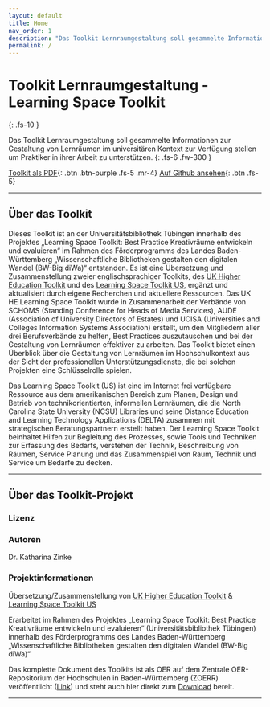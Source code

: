 ```yaml
---
layout: default
title: Home
nav_order: 1
description: "Das Toolkit Lernraumgestaltung soll gesammelte Informationen zur Gestaltung von Lernräumen im universitären Kontext zur Verfügung stellen um Praktiker in ihrer Arbeit zu unterstützen."
permalink: /
---
```


# Toolkit Lernraumgestaltung - Learning Space Toolkit
{: .fs-10 }

Das Toolkit Lernraumgestaltung soll gesammelte Informationen zur Gestaltung von Lernräumen im universitären Kontext zur Verfügung stellen um Praktiker in ihrer Arbeit zu unterstützen.
{: .fs-6 .fw-300 }

[Toolkit als PDF](docs/Toolkit_Lernraumgestaltung_%C3%9Cbersetzung_Version_2021-06.pdf){: .btn .btn-purple .fs-5 .mr-4}  [Auf Github ansehen](https://github.com/Lernraum-Toolkit/Lernraum-Toolkit.github.io){: .btn .fs-5}

---
## Über das Toolkit
Dieses Toolkit ist an der Universitätsbibliothek Tübingen innerhalb des Projektes „Learning Space Toolkit: Best Practice Kreativräume entwickeln und evaluieren“ im Rahmen des Förderprogramms des Landes Baden-Württemberg „Wissenschaftliche Bibliotheken gestalten den digitalen Wandel (BW-Big diWa)“ entstanden. Es ist eine Übersetzung und Zusammenstellung zweier englischsprachiger Toolkits, des [UK Higher Education Toolkit](https://www.ucisa.ac.uk/learningspace) und des [Learning Space Toolkit US](https://learningspacetoolkit.org), ergänzt und aktualisiert durch eigene Recherchen und aktuellere Ressourcen.
Das UK HE Learning Space Toolkit wurde in Zusammenarbeit der Verbände von SCHOMS (Standing Conference for Heads of Media Services), AUDE (Association of University Directors of Estates) und UCISA (Universities and Colleges Information Systems Association) erstellt, um den Mitgliedern aller drei Berufsverbände zu helfen, Best Practices auszutauschen und bei der Gestaltung von Lernräumen effektiver zu arbeiten. Das Toolkit bietet einen Überblick über die Gestaltung von Lernräumen im Hochschulkontext aus der Sicht der professionellen Unterstützungsdienste, die bei solchen Projekten eine Schlüsselrolle spielen.

Das Learning Space Toolkit (US) ist eine im Internet frei verfügbare Ressource aus dem amerikanischen Bereich zum Planen, Design und Betrieb von technikorientierten, informellen Lernräumen, die die North Carolina State University (NCSU) Libraries und seine Distance Education and Learning Technology Applications (DELTA) zusammen mit strategischen Beratungspartnern erstellt haben. Der Learning Space Toolkit beinhaltet Hilfen zur Begleitung des Prozesses, sowie Tools und Techniken zur Erfassung des Bedarfs, verstehen der Technik, Beschreibung von Räumen, Service Planung und das Zusammenspiel von Raum, Technik und Service um Bedarfe zu decken.

---

## Über das Toolkit-Projekt

### Lizenz

### Autoren
Dr. Katharina Zinke

### Projektinformationen
Übersetzung/Zusammenstellung von [UK Higher Education Toolkit](https://www.ucisa.ac.uk/learningspace)  & [Learning Space Toolkit US](https://learningspacetoolkit.org)

Erarbeitet im Rahmen des Projektes „Learning Space Toolkit: Best Practice Kreativräume entwickeln und evaluieren“ (Universitätsbibliothek Tübingen) innerhalb des Förderprogramms des Landes Baden-Württemberg „Wissenschaftliche Bibliotheken gestalten den digitalen Wandel (BW-Big diWa)“

Das komplette Dokument des Toolkits ist als OER auf dem Zentrale OER-Repositorium der Hochschulen in Baden-Württemberg (ZOERR) veröffentlicht ([Link](https://www.oerbw.de/faq.html)) und steht auch hier direkt zum [Download](docs/Toolkit_Lernraumgestaltung_%C3%9Cbersetzung_Version_2021-06.pdf) bereit.

***
